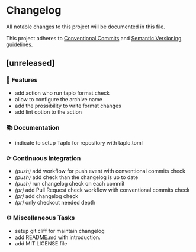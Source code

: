 # Changelog

All notable changes to this project will be documented in this file.

This project adheres to [Conventional Commits](https://www.conventionalcommits.org/) and [Semantic Versioning](https://semver.org/spec/v2.0.0.html)  guidelines.

## [unreleased]

### 🚀 Features

- add action who run taplo format check
- allow to configure the archive name
- add the prossibility to write format changes
- add lint option to the action

### 📚 Documentation

- indicate to setup Taplo for repository with taplo.toml

### ⟳ Continuous Integration

- *(push)* add workflow for push event with conventional commits check
- *(push)* add check than the changelog is up to date
- *(push)* run changelog check on each commit
- *(pr)* add Pull Request check workflow with conventional commits check
- *(pr)* add changelog check
- *(pr)* only checkout needed depth

### ⚙️ Miscellaneous Tasks

- setup git cliff for maintain changelog
- add README.md with introduction.
- add MIT LICENSE file

<!-- generated by git-cliff -->
